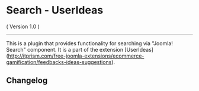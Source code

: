 Search - UserIdeas
==========================
( Version 1.0 )
- - -

This is a plugin that provides functionality for searching via "Joomla! Search" component. It is a part of the extension [UserIdeas] (http://itprism.com/free-joomla-extensions/ecommerce-gamification/feedbacks-ideas-suggestions).

Changelog
---------
